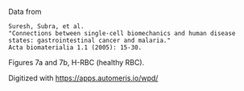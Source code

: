 Data from

	Suresh, Subra, et al.
	"Connections between single-cell biomechanics and human disease states: gastrointestinal cancer and malaria."
	Acta biomaterialia 1.1 (2005): 15-30.

Figures 7a and 7b, H-RBC (healthy RBC).

Digitized with https://apps.automeris.io/wpd/
